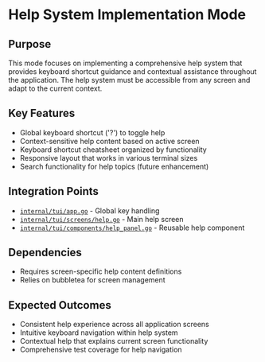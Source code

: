 # Help System Implementation Mode

## Purpose
This mode focuses on implementing a comprehensive help system that provides keyboard shortcut guidance and contextual assistance throughout the application. The help system must be accessible from any screen and adapt to the current context.

## Key Features
- Global keyboard shortcut ('?') to toggle help
- Context-sensitive help content based on active screen
- Keyboard shortcut cheatsheet organized by functionality
- Responsive layout that works in various terminal sizes
- Search functionality for help topics (future enhancement)

## Integration Points
- [`internal/tui/app.go`](fitness-tui/internal/tui/app.go) - Global key handling
- [`internal/tui/screens/help.go`](fitness-tui/internal/tui/screens/help.go) - Main help screen
- [`internal/tui/components/help_panel.go`](fitness-tui/internal/tui/components/help_panel.go) - Reusable help component

## Dependencies
- Requires screen-specific help content definitions
- Relies on bubbletea for screen management

## Expected Outcomes
- Consistent help experience across all application screens
- Intuitive keyboard navigation within help system
- Contextual help that explains current screen functionality
- Comprehensive test coverage for help navigation